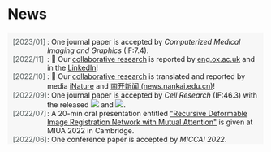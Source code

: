 # <i class="fas fa-rss "></i> News

<head>
	<title>Events</title>
	<style>
		ul.events {
			list-style-type: none;
			width: auto; 
			padding: 10px;
			height: 200px; 
			overflow: auto; 
			background-color: #F7F7F7;
		}
		ul.events li {
			font-weight: normal;
			align-items: left;
			position: relative;
			padding-left: 68px;
		}
		ul.events li:before {
			content: attr(data-date) "";
			font-weight: normal;
			color: #505858;
			position: absolute;
			left: 0px;
		}
	</style>
</head>

<body>
	<ul class="events">
		<li data-date="[2023/01]">: One journal paper is accepted by <i>Computerized Medical Imaging and Graphics</i> (IF:7.4).</li>
		<li data-date="[2022/11]">: 🎉 Our <a href="/#c-computational-biology-and-bioinformatics">collaborative research</a> is reported by <a href="https://eng.ox.ac.uk/case-studies/artificial-intelligence-and-big-data-help-rapid-screening-antibodies">eng.ox.ac.uk</a> and in the <a href="https://www.linkedin.com/posts/engineering-science-university-of-oxford_nearly-two-and-a-half-years-into-the-covid-activity-6996775726351818752-AjOr">LinkedIn</a>!</li>
		<li data-date="[2022/10]">: 🎉 Our <a href="/#c-computational-biology-and-bioinformatics">collaborative research</a> is translated and reported by media <a href="https://mp.weixin.qq.com/s/fDeRXs8Cq0L_LzYvZlI1iA">iNature</a> and <a href="http://news.nankai.edu.cn/ywsd/system/2022/10/12/030053111.shtml">南开新闻 (news.nankai.edu.cn)</a>!</li>
		<li data-date="[2022/09]">: One journal paper is accepted by <i>Cell Research </i> (IF:46.3) with the released <a href="https://github.com/jianqingzheng/XBCR-net"><img src="https://img.shields.io/github/stars/jianqingzheng/XBCR-net?style=social&label=Code+★" /></a> and <a href="https://colab.research.google.com/github/jianqingzheng/XBCR-net/blob/main/XBCR_net.ipynb"><img src="https://colab.research.google.com/assets/colab-badge.svg" /></a>.</li>
		<li data-date="[2022/07]">: A 20-min oral presentation entitled <a href="https://link.springer.com/chapter/10.1007/978-3-031-12053-4_6">"Recursive Deformable Image Registration Network with Mutual Attention"</a> is given at MIUA 2022 in Cambridge.</li>
		<li data-date="[2022/06]">: One conference paper is accepted by <i>MICCAI 2022</i>.</li>
		<li data-date="[2022/05]">: Two conference papers are accepted by <i>MIUA 2022</i>, one oral presentation and one poster session.</li>

	</ul>
</body>